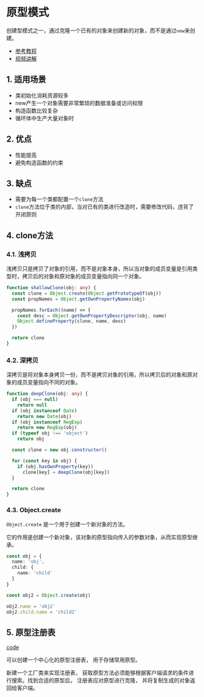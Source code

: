 # 原型模式

创建型模式之一，通过克隆一个已有的对象来创建新的对象，而不是通过`new`来创建。

- [参考教程](https://refactoringguru.cn/design-patterns/prototype)
- [视频讲解](https://www.bilibili.com/video/BV1Tt4y1e7mk/)

## 1. 适用场景

- 类初始化消耗资源较多
- new产生一个对象需要非常繁琐的数据准备或访问权限
- 构造函数比较复杂
- 循环体中生产大量对象时

## 2. 优点

- 性能提高
- 避免构造函数的约束

## 3. 缺点

- 需要为每一个类都配置一个`clone`方法
- `clone`方法位于类的内部，当对已有的类进行改造时，需要修改代码，违背了开闭原则

## 4. clone方法

### 4.1. 浅拷贝

浅拷贝只是拷贝了对象的引用，而不是对象本身，所以当对象的成员变量是引用类型时，拷贝后的对象和原对象的成员变量指向同一个对象。

```ts
function shallowClone(obj: any) {
  const clone = Object.create(Object.getPrototypeOf(obj))
  const propNames = Object.getOwnPropertyNames(obj)

  propNames.forEach((name) => {
    const desc = Object.getOwnPropertyDescriptor(obj, name)
    Object.defineProperty(clone, name, desc)
  })

  return clone
}
```

### 4.2. 深拷贝

深拷贝是将对象本身拷贝一份，而不是拷贝对象的引用，所以拷贝后的对象和原对象的成员变量指向不同的对象。

```ts
function deepClone(obj: any) {
  if (obj === null)
    return null
  if (obj instanceof Date)
    return new Date(obj)
  if (obj instanceof RegExp)
    return new RegExp(obj)
  if (typeof obj !== 'object')
    return obj

  const clone = new obj.constructor()

  for (const key in obj) {
    if (obj.hasOwnProperty(key))
      clone[key] = deepClone(obj[key])
  }

  return clone
}
```

### 4.3. Object.create

`Object.create` 是一个用于创建一个新对象的方法。

它的作用是创建一个新对象，该对象的原型指向传入的参数对象，从而实现原型继承。

```ts
const obj = {
  name: 'obj',
  child: {
    name: 'child'
  }
}

const obj2 = Object.create(obj)

obj2.name = 'obj2'
obj2.child.name = 'child2'
```

## 5. 原型注册表

[code](./%E5%8E%9F%E5%9E%8B%E6%B3%A8%E5%86%8C%E8%A1%A8.ts)

可以创建一个中心化的原型注册表， 用于存储常用原型。

新建一个工厂类来实现注册表， 获取原型方法必须能够根据客户端请求的条件进行搜索。找到合适的原型后， 注册表应对原型进行克隆， 并将复制生成的对象返回给客户端。